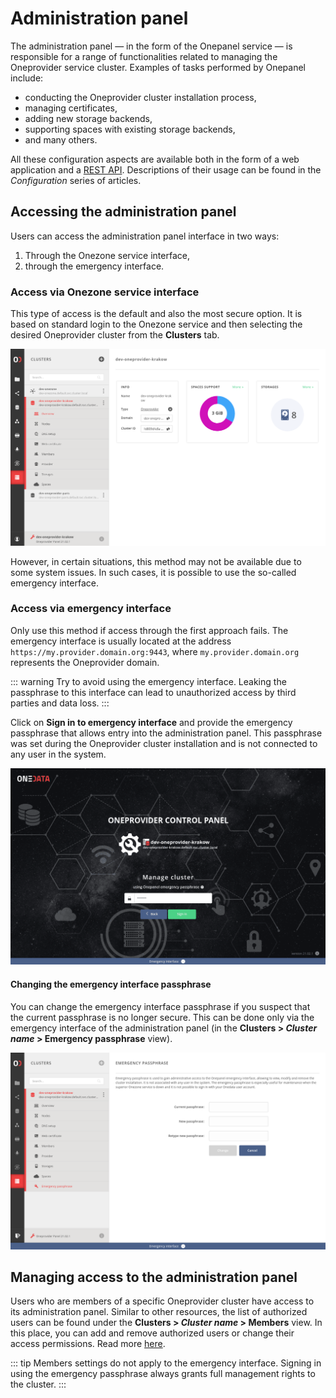 # Administration panel

The administration panel — in the form of the Onepanel service — is responsible
for a range of functionalities related to managing the Oneprovider service
cluster. Examples of tasks performed by Onepanel include:

* conducting the Oneprovider cluster installation process,
* managing certificates,
* adding new storage backends,
* supporting spaces with existing storage backends,
* and many others.

All these configuration aspects are available both in the form of a web
application and a [REST API][]. Descriptions of their
usage can be found in the *Configuration* series of articles.

## Accessing the administration panel

Users can access the administration panel interface in two ways:

1. Through the Onezone service interface,
2. through the emergency interface.

### Access via Onezone service interface

This type of access is the default and also the most secure option. It is based
on standard login to the Onezone service and then selecting the desired
Oneprovider cluster from the **Clusters** tab.

![screen-onepanel-hosted][]

However, in certain situations, this method may not be available due to some
system issues. In such cases, it is possible to use the so-called emergency
interface.

### Access via emergency interface

Only use this method if access through the first approach fails. The emergency
interface is usually located at the address
`https://my.provider.domain.org:9443`, where `my.provider.domain.org` represents
the Oneprovider domain.

::: warning
Try to avoid using the emergency interface. Leaking the passphrase
to this interface can lead to unauthorized access by third parties and data
loss.
:::

Click on **Sign in to emergency interface** and provide the emergency passphrase
that allows entry into the administration panel. This passphrase was set during
the Oneprovider cluster installation and is not connected to any user in the
system.

![screen-onepanel-emergency-login][]

#### Changing the emergency interface passphrase

You can change the emergency interface passphrase if you suspect that the
current passphrase is no longer secure. This can be done only via the emergency
interface of the administration panel (in the **Clusters > *Cluster name* >
Emergency passphrase** view).

![screen-change-emergency-passphrase][]

## Managing access to the administration panel

Users who are members of a specific Oneprovider cluster have access to its
administration panel. Similar to other resources, the list of authorized users
can be found under the **Clusters > *Cluster name* > Members** view. In this
place, you can add and remove authorized users or change their access
permissions. Read more
[here][cluster-members].

::: tip
Members settings do not apply to the emergency interface. Signing in
using the emergency passphrase always grants full management rights to the
cluster.
:::

[REST API]: ./configuration/rest-api.md

[cluster-members]: ./configuration/cluster-members.md

[screen-onepanel-hosted]: ../../../images/admin-guide/oneprovider/administration-panel/onepanel-hosted.png

[screen-onepanel-emergency-login]: ../../../images/admin-guide/oneprovider/administration-panel/onepanel-emergency-login.png

[screen-change-emergency-passphrase]: ../../../images/admin-guide/oneprovider/administration-panel/change-emergency-passphrase.png
